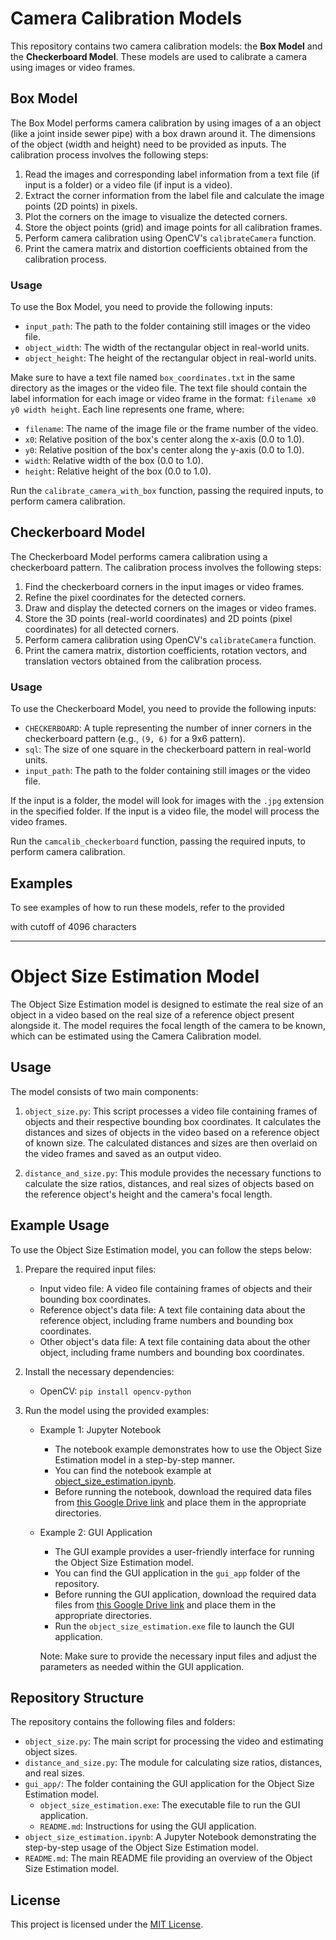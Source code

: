 # Camera Calibration Models

This repository contains two camera calibration models: the **Box Model** and the **Checkerboard Model**. These models are used to calibrate a camera using images or video frames.

## Box Model

The Box Model performs camera calibration by using images of a an object (like a joint inside sewer pipe) with a box drawn around it. The dimensions of the object (width and height) need to be provided as inputs. The calibration process involves the following steps:

1. Read the images and corresponding label information from a text file (if input is a folder) or a video file (if input is a video).
2. Extract the corner information from the label file and calculate the image points (2D points) in pixels.
3. Plot the corners on the image to visualize the detected corners.
4. Store the object points (grid) and image points for all calibration frames.
5. Perform camera calibration using OpenCV's `calibrateCamera` function.
6. Print the camera matrix and distortion coefficients obtained from the calibration process.

### Usage

To use the Box Model, you need to provide the following inputs:

- `input_path`: The path to the folder containing still images or the video file.
- `object_width`: The width of the rectangular object in real-world units.
- `object_height`: The height of the rectangular object in real-world units.

Make sure to have a text file named `box_coordinates.txt` in the same directory as the images or the video file. The text file should contain the label information for each image or video frame in the format: `filename x0 y0 width height`. Each line represents one frame, where:
- `filename`: The name of the image file or the frame number of the video.
- `x0`: Relative position of the box's center along the x-axis (0.0 to 1.0).
- `y0`: Relative position of the box's center along the y-axis (0.0 to 1.0).
- `width`: Relative width of the box (0.0 to 1.0).
- `height`: Relative height of the box (0.0 to 1.0).

Run the `calibrate_camera_with_box` function, passing the required inputs, to perform camera calibration.

## Checkerboard Model

The Checkerboard Model performs camera calibration using a checkerboard pattern. The calibration process involves the following steps:

1. Find the checkerboard corners in the input images or video frames.
2. Refine the pixel coordinates for the detected corners.
3. Draw and display the detected corners on the images or video frames.
4. Store the 3D points (real-world coordinates) and 2D points (pixel coordinates) for all detected corners.
5. Perform camera calibration using OpenCV's `calibrateCamera` function.
6. Print the camera matrix, distortion coefficients, rotation vectors, and translation vectors obtained from the calibration process.

### Usage

To use the Checkerboard Model, you need to provide the following inputs:

- `CHECKERBOARD`: A tuple representing the number of inner corners in the checkerboard pattern (e.g., `(9, 6)` for a 9x6 pattern).
- `sql`: The size of one square in the checkerboard pattern in real-world units.
- `input_path`: The path to the folder containing still images or the video file.

If the input is a folder, the model will look for images with the `.jpg` extension in the specified folder. If the input is a video file, the model will process the video frames.

Run the `camcalib_checkerboard` function, passing the required inputs, to perform camera calibration.

## Examples

To see examples of how to run these models, refer to the provided

 with cutoff of 4096 characters
 
 

--------------------------------------------
# Object Size Estimation Model

The Object Size Estimation model is designed to estimate the real size of an object in a video based on the real size of a reference object present alongside it. The model requires the focal length of the camera to be known, which can be estimated using the Camera Calibration model.

## Usage

The model consists of two main components:

1. `object_size.py`: This script processes a video file containing frames of objects and their respective bounding box coordinates. It calculates the distances and sizes of objects in the video based on a reference object of known size. The calculated distances and sizes are then overlaid on the video frames and saved as an output video.

2. `distance_and_size.py`: This module provides the necessary functions to calculate the size ratios, distances, and real sizes of objects based on the reference object's height and the camera's focal length.

## Example Usage

To use the Object Size Estimation model, you can follow the steps below:

1. Prepare the required input files:
   - Input video file: A video file containing frames of objects and their bounding box coordinates.
   - Reference object's data file: A text file containing data about the reference object, including frame numbers and bounding box coordinates.
   - Other object's data file: A text file containing data about the other object, including frame numbers and bounding box coordinates.

2. Install the necessary dependencies:
   - OpenCV: `pip install opencv-python`

3. Run the model using the provided examples:
   - Example 1: Jupyter Notebook
     - The notebook example demonstrates how to use the Object Size Estimation model in a step-by-step manner.
     - You can find the notebook example at [object_size_estimation.ipynb](https://github.com/ehsankazemi47/sewer_defects/tree/documentation/coudlabs/examples/object_size_estimation_examples/notebook.ipynb).
     - Before running the notebook, download the required data files from [this Google Drive link](https://drive.google.com/drive/u/1/folders/13TPH52FVjIPhvE-GOP4AAmp0haUrH8_z) and place them in the appropriate directories.

   - Example 2: GUI Application
     - The GUI example provides a user-friendly interface for running the Object Size Estimation model.
     - You can find the GUI application in the `gui_app` folder of the repository.
     - Before running the GUI application, download the required data files from [this Google Drive link](https://drive.google.com/drive/u/1/folders/13TPH52FVjIPhvE-GOP4AAmp0haUrH8_z) and place them in the appropriate directories.
     - Run the `object_size_estimation.exe` file to launch the GUI application.

     Note: Make sure to provide the necessary input files and adjust the parameters as needed within the GUI application.

## Repository Structure

The repository contains the following files and folders:

- `object_size.py`: The main script for processing the video and estimating object sizes.
- `distance_and_size.py`: The module for calculating size ratios, distances, and real sizes.
- `gui_app/`: The folder containing the GUI application for the Object Size Estimation model.
  - `object_size_estimation.exe`: The executable file to run the GUI application.
  - `README.md`: Instructions for using the GUI application.
- `object_size_estimation.ipynb`: A Jupyter Notebook demonstrating the step-by-step usage of the Object Size Estimation model.
- `README.md`: The main README file providing an overview of the Object Size Estimation model.

## License

This project is licensed under the [MIT License](LICENSE).
